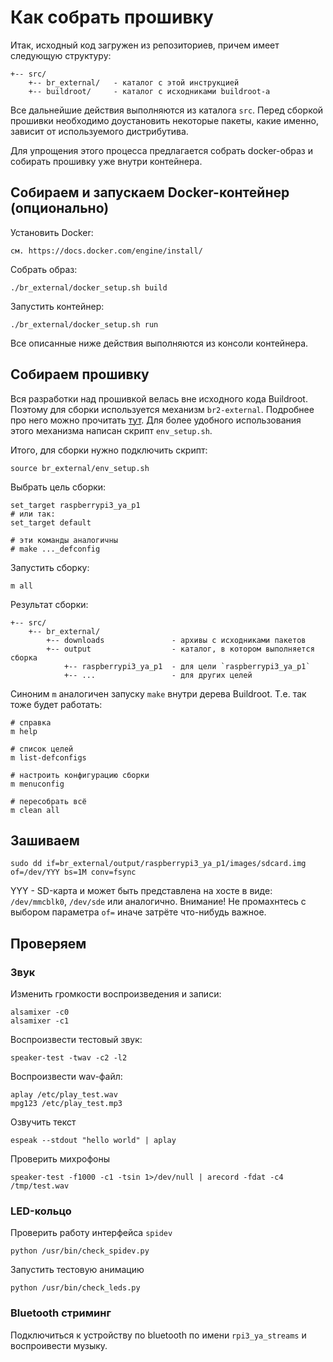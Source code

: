 # Как собрать прошивку
Итак, исходный код загружен из репозиториев, причем имеет следующую структуру:
```
+-- src/
    +-- br_external/   - каталог с этой инструкцией
    +-- buildroot/     - каталог с исходниками buildroot-а
```
Все дальнейшие действия выполняются из каталога `src`.
Перед сборкой прошивки необходимо доустановить некоторые пакеты, какие именно, зависит от используемого дистрибутива.

Для упрощения этого процесса предлагается собрать docker-образ и собирать прошивку уже внутри контейнера.

## Собираем и запускаем Docker-контейнер (опционально)
Установить Docker:

    см. https://docs.docker.com/engine/install/

Собрать образ:

    ./br_external/docker_setup.sh build

Запустить контейнер:

    ./br_external/docker_setup.sh run

Все описанные ниже действия выполняются из консоли контейнера.

## Собираем прошивку
Вся разработки над прошивкой велась вне исходного кода Buildroot. Поэтому для сборки используется механизм `br2-external`. Подробнее про него можно прочитать [тут](https://buildroot.org/downloads/manual/manual.html#outside-br-custom). Для более удобного использования этого механизма написан скрипт `env_setup.sh`.

Итого, для сборки нужно подключить скрипт:

    source br_external/env_setup.sh

Выбрать цель сборки:

    set_target raspberrypi3_ya_p1
    # или так:
    set_target default

    # эти команды аналогичны
    # make ..._defconfig

Запустить сборку:

    m all

Результат сборки:
```
+-- src/
    +-- br_external/
        +-- downloads               - архивы с исходниками пакетов
        +-- output                  - каталог, в котором выполняется сборка
            +-- raspberrypi3_ya_p1  - для цели `raspberrypi3_ya_p1`
            +-- ...                 - для других целей

```

Синоним `m` аналогичен запуску `make` внутри дерева Buildroot. Т.е. так тоже будет работать:

    # справка
    m help

    # список целей
    m list-defconfigs

    # настроить конфигурацию сборки
    m menuconfig

    # пересобрать всё
    m clean all

## Зашиваем
```
sudo dd if=br_external/output/raspberrypi3_ya_p1/images/sdcard.img of=/dev/YYY bs=1M conv=fsync
```
YYY - SD-карта и может быть представлена на хосте в виде: `/dev/mmcblk0`, `/dev/sde` или аналогично.
Внимание! Не промахнтесь с выбором параметра `of=` иначе затрёте что-нибудь важное.

## Проверяем

### Звук
Изменить громкости воспроизведения и записи:
```
alsamixer -c0
alsamixer -c1
```

Воспроизвести тестовый звук:
```
speaker-test -twav -c2 -l2
```

Воспроизвести wav-файл:
```
aplay /etc/play_test.wav
mpg123 /etc/play_test.mp3
```

Озвучить текст
```
espeak --stdout "hello world" | aplay
```

Проверить михрофоны
```
speaker-test -f1000 -c1 -tsin 1>/dev/null | arecord -fdat -c4 /tmp/test.wav
```

### LED-кольцо
Проверить работу интерфейса `spidev`
```
python /usr/bin/check_spidev.py
```

Запустить тестовую анимацию
```
python /usr/bin/check_leds.py
```

### Bluetooth стриминг
Подключиться к устройству по bluetooth по имени `rpi3_ya_streams` и воспроивести музыку.
